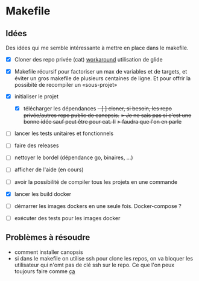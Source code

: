 # Makefile

## Idées

Des idées qui me semble intéressante à mettre en place dans le makefile.

 - [x] Cloner des repo privée (cat) [workaround](https://stackoverflow.com/a/27501176)
 utilisation de glide
 - [x] Makefile récursif pour factoriser un max de variables et de targets, et
 éviter un gros makefile de plusieurs centaines de ligne. Et pour offrir la
 possibité de recompiler un «sous-projet»
 - [x] initialiser le projet
   - [x] télécharger les dépendances
   ~~- [ ] cloner, si besoin, les repo privée/autres repo public de canopsis.~~
   ~~> Je ne sais pas si c'est une bonne idée sauf peut être pour cat. Il~~
   ~~> faudra que l'on en parle~~
 - [ ] lancer les tests unitaires et fonctionnels
 - [ ] faire des releases
 - [ ] nettoyer le bordel (dépendance go, binaires, …)
 - [ ] afficher de l'aide (en cours)
 - [ ] avoir la possibilité de compiler tous les projets en une commande
 - [x] lancer les build docker
 - [ ] démarrer les images dockers en une seule fois. Docker-compose ?
 - [ ] exécuter des tests pour les images docker


## Problèmes à résoudre
 - comment installer canopsis
 - si dans le makefile on utilise ssh pour clone les repos, on va bloquer les
 utilisateur qui n'omt pas de clé ssh sur le repo. Ce que l'on peux toujours
 faire comme [ça](https://stackoverflow.com/a/22027731)
